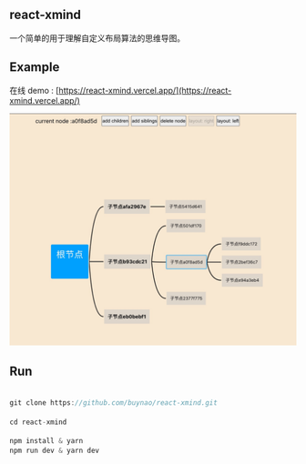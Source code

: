 ## react-xmind

一个简单的用于理解自定义布局算法的思维导图。

## Example

在线 demo : [https://react-xmind.vercel.app/](https://react-xmind.vercel.app/)

![react-xmind](./demo.png)

## Run

```js

git clone https://github.com/buynao/react-xmind.git

cd react-xmind

npm install & yarn
npm run dev & yarn dev

```
